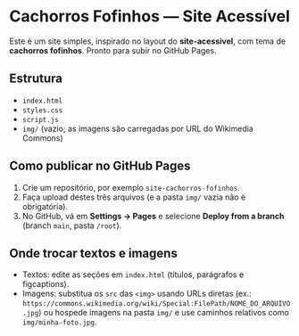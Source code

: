 
# Cachorros Fofinhos — Site Acessível

Este é um site simples, inspirado no layout do **site-acessivel**, com tema de **cachorros fofinhos**.
Pronto para subir no GitHub Pages.

## Estrutura
- `index.html`
- `styles.css`
- `script.js`
- `img/` (vazio; as imagens são carregadas por URL do Wikimedia Commons)

## Como publicar no GitHub Pages
1. Crie um repositório, por exemplo `site-cachorros-fofinhos`.
2. Faça upload destes três arquivos (e a pasta `img/` vazia não é obrigatória).
3. No GitHub, vá em **Settings → Pages** e selecione **Deploy from a branch** (branch `main`, pasta `/root`).

## Onde trocar textos e imagens
- Textos: edite as seções em `index.html` (títulos, parágrafos e figcaptions).
- Imagens: substitua os `src` das `<img>` usando URLs diretas (ex.: `https://commons.wikimedia.org/wiki/Special:FilePath/NOME_DO_ARQUIVO.jpg`)
  ou hospede imagens na pasta `img/` e use caminhos relativos como `img/minha-foto.jpg`.
